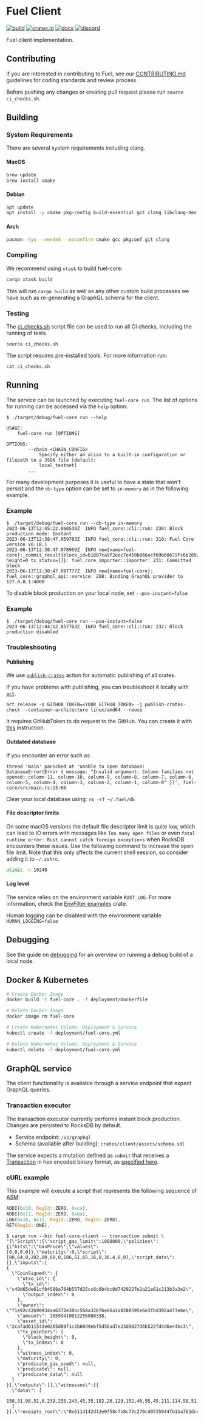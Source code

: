 # Fuel Client

[![build](https://github.com/FuelLabs/fuel-core/actions/workflows/ci.yml/badge.svg)](https://github.com/FuelLabs/fuel-core/actions/workflows/ci.yml)
[![crates.io](https://img.shields.io/crates/v/fuel-core?label=latest)](https://crates.io/crates/fuel-core)
[![docs](https://docs.rs/fuel-core/badge.svg)](https://docs.rs/fuel-core/)
[![discord](https://img.shields.io/badge/chat%20on-discord-orange?&logo=discord&logoColor=ffffff&color=7389D8&labelColor=6A7EC2)](https://discord.gg/xfpK4Pe)

Fuel client implementation.

## Contributing

if you are interested in contributing to Fuel, see our [CONTRIBUTING.md](CONTRIBUTING.md) guidelines for coding standards and review process.

Before pushing any changes or creating pull request please run `source ci_checks.sh`.

## Building

### System Requirements

There are several system requirements including clang.

#### MacOS

```bash
brew update
brew install cmake
```

#### Debian

```bash
apt update
apt install -y cmake pkg-config build-essential git clang libclang-dev
```

#### Arch

```bash
pacman -Syu --needed --noconfirm cmake gcc pkgconf git clang
```

### Compiling

We recommend using `xtask` to build fuel-core:

```sh
cargo xtask build
```

This will run `cargo build` as well as any other custom build processes we have such as re-generating a GraphQL schema for the client.

### Testing

The [ci_checks.sh](ci_checks.sh) script file can be used to run all CI checks,
including the running of tests.

```shell
source ci_checks.sh
```

The script requires pre-installed tools. For more information run:

```shell
cat ci_checks.sh
```

## Running

The service can be launched by executing `fuel-core run`. The list of options for running can be accessed via the `help` option:

```console
$ ./target/debug/fuel-core run --help

USAGE:
    fuel-core run [OPTIONS]

OPTIONS:
        --chain <CHAIN_CONFIG>
            Specify either an alias to a built-in configuration or filepath to a JSON file [default:
            local_testnet]
        ...
```

For many development purposes it is useful to have a state that won't persist and the `db-type` option can be set to `in-memory` as in the following example.

### Example

```console
$ ./target/debug/fuel-core run --db-type in-memory
2023-06-13T12:45:22.860536Z  INFO fuel_core::cli::run: 230: Block production mode: Instant
2023-06-13T12:38:47.059783Z  INFO fuel_core::cli::run: 310: Fuel Core version v0.18.1
2023-06-13T12:38:47.078969Z  INFO new{name=fuel-core}:_commit_result{block_id=b1807ca9f2eec7e459b866ecf69b68679fc6b205a9a85c16bd4943d1bfc6fb2a height=0 tx_status=[]}: fuel_core_importer::importer: 231: Committed block
2023-06-13T12:38:47.097777Z  INFO new{name=fuel-core}: fuel_core::graphql_api::service: 208: Binding GraphQL provider to 127.0.0.1:4000
```

To disable block production on your local node, set `--poa-instant=false`

### Example

```console
$ ./target/debug/fuel-core run --poa-instant=false
2023-06-13T12:44:12.857763Z  INFO fuel_core::cli::run: 232: Block production disabled
```

### Troubleshooting

#### Publishing

We use [`publish-crates`](https://github.com/katyo/publish-crates) action for automatic publishing of all crates.

If you have problems with publishing, you can troubleshoot it locally with [`act`](https://github.com/nektos/act).

```shell
act release -s GITHUB_TOKEN=<YOUR_GITHUB_TOKEN> -j publish-crates-check --container-architecture linux/amd64 --reuse
```

It requires GitHubToken to do request to the GitHub. You can create it 
with [this](https://docs.github.com/en/enterprise-server@3.4/authentication/keeping-your-account-and-data-secure/creating-a-personal-access-token) instruction.

#### Outdated database

If you encounter an error such as

```console
thread 'main' panicked at 'unable to open database: DatabaseError(Error { message: "Invalid argument: Column families not opened: column-11, column-10, column-9, column-8, column-7, column-6, column-5, column-4, column-3, column-2, column-1, column-0" })', fuel-core/src/main.rs:23:66
```

Clear your local database using: `rm -rf ~/.fuel/db`

#### File descriptor limits

On some macOS versions the default file descriptor limit is quite low, which can lead to IO errors with messages like `Too many open files` or even `fatal runtime error: Rust cannot catch foreign exceptions` when RocksDB encounters these issues. Use the following command to increase the open file limit. Note that this only affects the current shell session, so consider adding it to `~/.zshrc`.

```bash
ulimit -n 10240
```

#### Log level

The service relies on the environment variable `RUST_LOG`. For more information, check the [EnvFilter examples](https://docs.rs/tracing-subscriber/latest/tracing_subscriber/filter/struct.EnvFilter.html#examples) crate.

Human logging can be disabled with the environment variable `HUMAN_LOGGING=false`

## Debugging

See the guide on [debugging](docs/developers/debugging.md) for an overview on running a debug build of a local node.

## Docker & Kubernetes

```sh
# Create Docker Image
docker build -t fuel-core . -f deployment/Dockerfile

# Delete Docker Image
docker image rm fuel-core

# Create Kubernetes Volume, Deployment & Service
kubectl create -f deployment/fuel-core.yml

# Delete Kubernetes Volume, Deployment & Service
kubectl delete -f deployment/fuel-core.yml
```

## GraphQL service

The client functionality is available through a service endpoint that expect GraphQL queries.

### Transaction executor

The transaction executor currently performs instant block production. Changes are persisted to RocksDB by default.

-   Service endpoint: `/v1/graphql`
-   Schema (available after building): `crates/client/assets/schema.sdl`

The service expects a mutation defined as `submit` that receives a [Transaction](https://github.com/FuelLabs/fuel-vm/tree/master/fuel-tx) in hex encoded binary format, as [specified here](https://github.com/FuelLabs/fuel-specs/blob/master/src/tx-format/transaction.md).

### cURL example

This example will execute a script that represents the following sequence of [ASM](https://github.com/FuelLabs/fuel-vm/tree/master/fuel-asm):

```rs
ADDI(0x10, RegId::ZERO, 0xca),
ADDI(0x11, RegId::ZERO, 0xba),
LOG(0x10, 0x11, RegId::ZERO, RegId::ZERO),
RET(RegId::ONE),
```

```console
$ cargo run --bin fuel-core-client -- transaction submit \
"{\"Script\":{\"script_gas_limit\":1000000,\"policies\":{\"bits\":\"GasPrice\",\"values\":[0,0,0,0]},\"maturity\":0,\"script\":[80,64,0,202,80,68,0,186,51,65,16,0,36,4,0,0],\"script_data\":[],\"inputs\":[
{
  \"CoinSigned\": {
    \"utxo_id\": {
      \"tx_id\": \"c49d65de61cf04588a764b557d25cc6c6b4bc0d7429227e2a21e61c213b3a3e2\",
      \"output_index\": 0
    },
    \"owner\": \"f1e92c42b90934aa6372e30bc568a326f6e66a1a0288595e6e3fbd392a4f3e6e\",
    \"amount\": 10599410012256088338,
    \"asset_id\": \"2cafad611543e0265d89f1c2b60d9ebf5d56ad7e23d9827d6b522fd4d6e44bc3\",
    \"tx_pointer\": {
      \"block_height\": 0,
      \"tx_index\": 0
    },
    \"witness_index\": 0,
    \"maturity\": 0,
    \"predicate_gas_used\": null,
    \"predicate\": null,
    \"predicate_data\": null
  }
}],\"outputs\":[],\"witnesses\":[{
  \"data\": [
    150,31,98,51,6,239,255,243,45,35,182,26,129,152,46,95,45,211,114,58,51,64,129,194,97,14,181,70,190,37,106,223,170,174,221,230,87,239,67,224,100,137,25,249,193,14,184,195,15,85,156,82,91,78,91,80,126,168,215,170,139,48,19,5
  ]
}],\"receipts_root\":\"0x6114142d12e0f58cfb8c72c270cd0535944fb1ba763dce83c17e882c482224a2\"}}"
```
